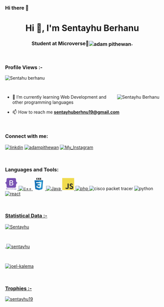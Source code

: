 ### Hi there 👋

<h1 align="center">Hi 👋, I'm Sentayhu Berhanu</h1>
<h3 align="center">Student at Microverse🌟<img align="center"
      src="https://media-exp1.licdn.com/dms/image/C560BAQHr8P7gQ95yCQ/company-logo_100_100/0/1578673850004?e=1652918400&v=beta&t=RXH0ssSZr97PvQaT2jIxUMIaJkUaz8y790PmEicZ6WA"
      alt="adam pithewan" height="30" width="40" /></a>.</h3>

<br>

<p align="right"> <h3>Profile Views :-</h3> <img src="https://komarev.com/ghpvc/?username=sentayhu19&label=Profile%20views&color=0e75b6&style=flat"
    alt="Sentahu berhanu" /> 
  </p>

<br>

<p><img align="right" src="https://github.com/Adam-pw/Adam-pw/blob/main/animation_500_kxa883sd.gif" alt="Sentayhu Berhanu" /></p>

- 🌱 I’m currently learning Web Development and other programming languages

- 📫 How to reach me **sentayhuberhnu19@gmail.com**

<br>

<h3 align="left">Connect with me:</h3>
<p align="left">
  <a href="https://www.linkedin.com/in/sentayhu-berhanu-6376579a/" target="blank"><img align="center"
      src="https://raw.githubusercontent.com/rahuldkjain/github-profile-readme-generator/master/src/images/icons/Social/linked-in-alt.svg"
      alt="linkdin" height="30" width="40" /></a>
 <a href="https://twitter.com/voltageBerhanu" target="blank"><img align="center"
      src="https://raw.githubusercontent.com/rahuldkjain/github-profile-readme-generator/master/src/images/icons/Social/twitter.svg"
      alt="adampithewan" height="30" width="40" /></a>
      <a href="https://www.instagram.com/sentayhu_berhanu/" target="blank"><img align="center"
      src="https://logowik.com/content/uploads/images/instagram-icon.jpg"
      alt="My_Instagram" height="30" width="40" /></a>
</p>

<br>

<h3 align="left">Languages and Tools:</h3>
<p align="left"><a href="https://getbootstrap.com" target="_blank" rel="noreferrer">
    <img src="https://raw.githubusercontent.com/devicons/devicon/master/icons/bootstrap/bootstrap-plain-wordmark.svg"
      alt="bootstrap" width="40" height="40" /> </a> <a href="https://www.cprogramming.com/" target="_blank"
    rel="noreferrer"> 
    <img src="https://cdn-icons-png.flaticon.com/512/6132/6132222.png"
      alt="c++" width="40" height="40" /> </a> </a> <a href="https://www.w3schools.com/css/" target="_blank"
    rel="noreferrer"> 
    <img
      src="https://raw.githubusercontent.com/devicons/devicon/master/icons/css3/css3-original-wordmark.svg" alt="css3"
      width="40" height="40" /> </a> <a href="https://www.w3.org/html/" target="_blank" rel="noreferrer">
     <img
      src="https://cdn-icons-png.flaticon.com/512/919/919854.png" alt="Java" width="40"
      height="40" /> </a> <a href="https://developer.mozilla.org/en-US/docs/Web/JavaScript" target="_blank"
    rel="noreferrer"> 
      <img
      src="https://raw.githubusercontent.com/devicons/devicon/master/icons/javascript/javascript-original.svg"
      alt="javascript" width="40" height="40" /> <a href="https://www.photoshop.com/en" target="_blank"
    rel="noreferrer"> 
        <img
      src="https://cdn-icons-png.flaticon.com/512/528/528261.png"
      alt="php" width="40" height="40" /> <a href="https://cdn-icons-png.flaticon.com" target="_blank"
    rel="noreferrer"> 
      </a>
       <img
      src="https://cdn-icons-png.flaticon.com/512/882/882730.png"
      alt="cisco packet tracer" width="40" height="40" /> <a href="https://cdn-icons-png.flaticon.com" target="_blank"
    rel="noreferrer"> 
      </a>
       <img
      src="https://as1.ftcdn.net/v2/jpg/02/69/37/40/1000_F_269374043_29oWqzUTXIQ0Vxha9gLEiyInUAzvzRqr.jpg"
      alt="python" width="40" height="40" /> <a href="https://cdn-icons-png.flaticon.com" target="_blank"
    rel="noreferrer"> 
      </a>
       <a href="https://reactjs.org/docs/getting-started.html" rel="nofollow" target="blank">
       <img
           src="https://upload.wikimedia.org/wikipedia/commons/thumb/a/a7/React-icon.svg/2300px-React-icon.svg.png"
           alt="react" width="40" height="40" />
      </p>

<br>

<h3>Statistical Data :-</h3>
<p><img align="center"
    src="https://github-readme-stats.vercel.app/api/top-langs?username=sentayhu19&show_icons=true&locale=en&bg_color=0d1117&text_color=ffffff&layout=compact"
    alt="Sentayhu" 
    bg_color=#808080/></p>

<br>

<p>&nbsp;<img align="center" src="https://github-readme-stats.vercel.app/api?username=sentayhu19&show_icons=true&locale=en&bg_color=0d1117&text_color=ffffff&repo=convoychat"
    alt="sentayhu" /></p>

<br>

<p><img align="center" src="https://github-readme-streak-stats.herokuapp.com/?user=sentayhu19&theme=dark&background=0d1117&date_format=M%20j%5B%2C%20Y%5D" alt="joel-kalema" /></p>

 <br>
<h3>Trophies :-</h3>
<p align="left"> <a href="https://github.com/ryo-ma/github-profile-trophy"><img
      src="https://github-profile-trophy.vercel.app/?username=sentayhu19&bg_color=0d1117&text_color=ffffff" alt="sentayhu19" /></a> </p>

